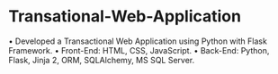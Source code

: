 # Transational-Web-Application
•	Developed a Transactional Web Application using Python with Flask Framework.
• Front-End: HTML, CSS, JavaScript. 
• Back-End: Python, Flask, Jinja 2, ORM, SQLAlchemy, MS SQL Server.
